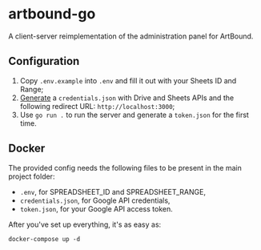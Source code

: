# artbound-go

A client-server reimplementation of the administration panel for ArtBound.

## Configuration
1. Copy `.env.example` into `.env` and fill it out with your Sheets ID and Range;
2. [Generate](https://developers.google.com/workspace/guides/create-credentials) a `credentials.json` with Drive and Sheets APIs and the following redirect URL: `http://localhost:3000`;
3. Use `go run .` to run the server and generate a `token.json` for the first time.

## Docker
The provided config needs the following files to be present in the main project folder:
* `.env`, for SPREADSHEET_ID and SPREADSHEET_RANGE,
* `credentials.json`, for Google API credentials,
* `token.json`, for your Google API access token.

After you've set up everything, it's as easy as:
```
docker-compose up -d
```
